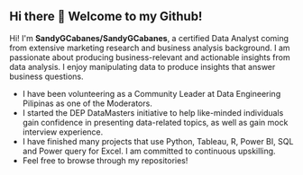 ## Hi there 👋  Welcome to my Github!


Hi! I'm **SandyGCabanes/SandyGCabanes**, a certified Data Analyst coming from extensive marketing research and business analysis background.  I am passionate about producing business-relevant and actionable insights from data analysis.  I enjoy manipulating data to produce insights that answer business questions.   

- I have been volunteering as a Community Leader at Data Engineering Pilipinas as one of the Moderators.  
- I started the DEP DataMasters initiative to help like-minded individuals gain confidence in presenting data-related topics, as well as gain mock interview experience.
- I have finished many projects that use Python, Tableau, R, Power BI, SQL and Power query for Excel.  I am committed to continuous upskilling.
- Feel free to browse through my repositories!

